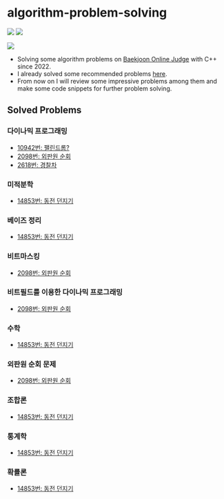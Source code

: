 # algorithm-problem-solving

<img src="https://img.shields.io/badge/C++-00599C?style=flat&logo=C%2B%2B&logoColor=white"/> <img src="https://img.shields.io/badge/Python-3776AB?style=flat&logo=Python&logoColor=white"/> 

<img src="http://mazandi.herokuapp.com/api?handle=leesoft&theme=warm"/>

* Solving some algorithm problems on <a href="https://www.acmicpc.net/">Baekjoon Online Judge</a> with C++ since 2022.
* I already solved some recommended problems <a href="https://plzrun.tistory.com/entry/%EC%95%8C%EA%B3%A0%EB%A6%AC%EC%A6%98-%EB%AC%B8%EC%A0%9C%ED%92%80%EC%9D%B4PS-%EC%8B%9C%EC%9E%91%ED%95%98%EA%B8%B0">here</a>.
* From now on I will review some impressive problems among them and make some code snippets for further problem solving.

## Solved Problems
### 다이나믹 프로그래밍
* <a href="https://www.acmicpc.net/problem/10942"> 10942번: 팰린드롬?</a>
* <a href="https://www.acmicpc.net/problem/2098"> 2098번: 외판원 순회</a>
* <a href="https://www.acmicpc.net/problem/2618"> 2618번: 경찰차</a>

### 미적분학
* <a href="https://www.acmicpc.net/problem/14853"> 14853번: 동전 던지기</a>

### 베이즈 정리
* <a href="https://www.acmicpc.net/problem/14853"> 14853번: 동전 던지기</a>

### 비트마스킹
* <a href="https://www.acmicpc.net/problem/2098"> 2098번: 외판원 순회</a>

### 비트필드를 이용한 다이나믹 프로그래밍
* <a href="https://www.acmicpc.net/problem/2098"> 2098번: 외판원 순회</a>

### 수학
* <a href="https://www.acmicpc.net/problem/14853"> 14853번: 동전 던지기</a>

### 외판원 순회 문제
* <a href="https://www.acmicpc.net/problem/2098"> 2098번: 외판원 순회</a>

### 조합론
* <a href="https://www.acmicpc.net/problem/14853"> 14853번: 동전 던지기</a>

### 통계학
* <a href="https://www.acmicpc.net/problem/14853"> 14853번: 동전 던지기</a>

### 확률론
* <a href="https://www.acmicpc.net/problem/14853"> 14853번: 동전 던지기</a>

